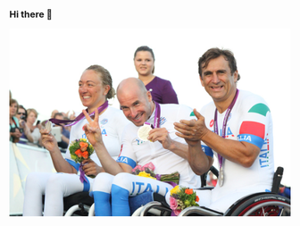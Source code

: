 ### Hi there 👋

<!--
**cheppimdq/cheppimdq** is a ✨ _special_ ✨ repository because its `README.md` (this file) appears on your GitHub profile.

Here are some ideas to get you started:

- 🔭 I’m currently working on ...
- 🌱 I’m currently learning ...
- 👯 I’m looking to collaborate on ...
- 🤔 I’m looking for help with ...
- 💬 Ask me about ...
- 📫 How to reach me: ...
- 😄 Pronouns: ...
- ⚡ Fun fact: ...
-->

![alt text](https://github.com/cheppimdq/cheppimdq/blob/6d77fab07bbc4566cf4c6d32dbb7b1da9d2c329d/para-1.jpg "Logo Title Text 1")



